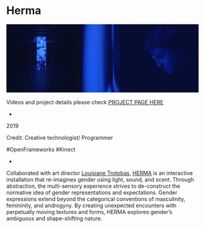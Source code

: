 # Herma

![Image description](herma-thumbnail.jpg)

Videos and project details please check [PROJECT PAGE HERE](https://bingcomputing.hotglue.me/?herma)

-

2019

Credit: Creative technologist/ Programmer

#OpenFrameworks #Kinect

-

Collaborated with art director [Louisiane Trotobas](https://louisianetrotobas.com/), [HERMA](https://herma.space/more.html) is an interactive installation that re-imagines gender using light, sound, and scent. Through abstraction, the multi-sensory experience strives to de-construct the normative idea of gender representations and expectations. Gender expressions extend beyond the categorical conventions of masculinity, femininity, and androgyny. By creating unexpected encounters with perpetually moving textures and forms, HERMA explores gender’s ambiguous and shape-shifting nature.
